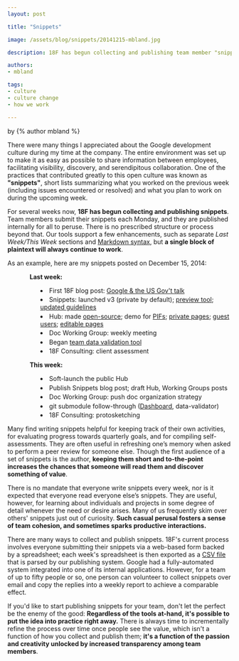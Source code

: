```yaml
---
layout: post

title: "Snippets"

image: /assets/blog/snippets/20141215-mbland.jpg

description: 18F has begun collecting and publishing team member "snippets", short lists summarizing what you worked on the previous week and what you plan to work on during the upcoming week. Team members submit their snippets each Monday, and they are published internally for all to peruse. Snippets foster transparency and team cohesion, spark productive interactions, and can be cultivated right away using tools already at-hand.

authors:
- mbland

tags:
- culture
- culture change
- how we work

---
```

<p class="authors">
  by {% author mbland %}
</p>

There were many things I appreciated about the Google development culture during my time at the company. The entire environment was set up to make it as easy as possible to share information between employees, facilitating visibility, discovery, and serendipitous collaboration. One of the practices that contributed greatly to this open culture was known as **"snippets"**, short lists summarizing what you worked on the previous week (including issues encountered or resolved) and what you plan to work on during the upcoming week.

<!-- more -->

For several weeks now, **18F has begun collecting and publishing snippets**. Team members submit their snippets each Monday, and they are published internally for all to peruse. There is no prescribed structure or process beyond that. Our tools support a few enhancements, such as separate _Last Week/This Week_ sections and [Markdown syntax](https://daringfireball.net/projects/markdown/syntax), but **a single block of plaintext will always continue to work**.

As an example, here are my snippets posted on December 15, 2014:

<style>div.snippet{padding-left: 50px;}div.snippet ul{list-style:disc inside none;margin:0 0 1em 0;}div.snippet li{padding:0;margin: 0 0 0.25em 0;}</style>
  <div class="snippet">

**Last week:**

- First 18F blog post:
  [Google & the US Gov't talk](https://18f.gsa.gov/2014/12/11/large-scale-development-culture-change/)
- Snippets: launched v3 (private by default);
  [preview tool](https://github.com/mbland/mbland-18f-utils/blob/master/snippets/snippet-preview.rb);
  [updated guidelines](https://github.com/18F/hub/blob/master/pages/snippets/guidelines.md)
- Hub: made [open-source](https://github.com/18F/hub);
  demo for [PIFs](https://18f.gsa.gov/pif/);
  [private pages](https://github.com/18F/hub/pull/1);
  [guest users](https://github.com/18F/hub/pull/3);
  [editable pages](https://github.com/18F/hub/pull/4)
- Doc Working Group: weekly meeting
- Began [team data validation tool](https://github.com/18F/data-validator)
- 18F Consulting: client assessment

**This week:**

- Soft-launch the public Hub
- Publish Snippets blog post; draft Hub, Working Groups posts
- Doc Working Group: push doc organization strategy
- git submodule follow-through
  ([Dashboard](https://github.com/18F/dashboard/pull/169), data-validator)
- 18F Consulting: protosketching
  </div>

Many find writing snippets helpful for keeping track of their own activities, for evaluating progress towards quarterly goals, and for compiling self-assessments. They are often useful in refreshing one’s memory when asked to perform a peer review for someone else. Though the first audience of a set of snippets is the author, **keeping them short and to-the-point increases the chances that someone will read them and discover something of value**.

There is no mandate that everyone write snippets every week, nor is it expected that everyone read everyone else’s snippets. They are useful, however, for learning about individuals and projects in some degree of detail whenever the need or desire arises. Many of us frequently skim over others' snippets just out of curiosity. **Such casual perusal fosters a sense of team cohesion, and sometimes sparks productive interactions.**

There are many ways to collect and publish snippets. 18F's current process involves everyone submitting their snippets via a web-based form backed by a spreadsheet; each week's spreadsheet is then exported as a [CSV file](https://en.wikipedia.org/wiki/Comma-separated_values) that is parsed by our publishing system. Google had a fully-automated system integrated into one of its internal applications. However, for a team of up to fifty people or so, one person can volunteer to collect snippets over email and copy the replies into a weekly report to achieve a comparable effect.

If you'd like to start publishing snippets for your team, don't let the perfect be the enemy of the good: **Regardless of the tools at-hand, it's possible to put the idea into practice right away.** There is always time to incrementally refine the process over time once people see the value, which isn't a function of how you collect and publish them; **it's a function of the passion and creativity unlocked by increased transparency among team members**.
